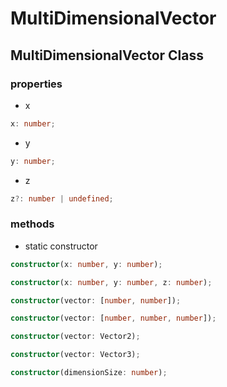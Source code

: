 # MultiDimensionalVector

## MultiDimensionalVector Class

### properties

- x
```ts
x: number;
```

- y
```ts
y: number;
```

- z
```ts
z?: number | undefined;
```

### methods

- static constructor
```ts
constructor(x: number, y: number);

constructor(x: number, y: number, z: number);

constructor(vector: [number, number]);

constructor(vector: [number, number, number]);

constructor(vector: Vector2);

constructor(vector: Vector3);

constructor(dimensionSize: number);
```
